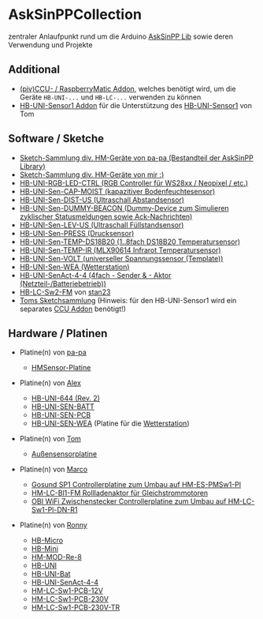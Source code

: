 # AskSinPPCollection
zentraler Anlaufpunkt rund um die Arduino [AskSinPP Lib](https://github.com/pa-pa/AskSinPP/tree/master/examples) sowie deren Verwendung und Projekte

## Additional 
- [(piv)CCU- / RaspberryMatic Addon](https://github.com/jp112sdl/JP-HB-Devices-addon), welches benötigt wird, um die Geräte `HB-UNI-...` und `HB-LC-...` verwenden zu können
- [HB-UNI-Sensor1 Addon](https://github.com/TomMajor/AskSinPP_Examples/tree/master/HB-UNI-Sensor1/CCU_RM) für die Unterstützung des [HB-UNI-Sensor1](https://github.com/TomMajor/AskSinPP_Examples/tree/master/HB-UNI-Sensor1) von Tom

## Software / Sketche
- [Sketch-Sammlung div. HM-Geräte von pa-pa (Bestandteil der AskSinPP Library)](https://github.com/pa-pa/AskSinPP/tree/master/examples) 
- [Sketch-Sammlung div. HM-Geräte von mir :)](https://github.com/jp112sdl/Beispiel_AskSinPP/tree/master/examples)
- [HB-UNI-RGB-LED-CTRL (RGB Controller für WS28xx / Neopixel / etc.)](https://github.com/jp112sdl/HB-UNI-RGB-LED-CTRL/tree/master)
- [HB-UNI-Sen-CAP-MOIST (kapazitiver Bodenfeuchtesensor)](https://github.com/jp112sdl/HB-UNI-Sen-CAP-MOIST/tree/master)
- [HB-UNI-Sen-DIST-US (Ultraschall Abstandsensor)](https://github.com/jp112sdl/HB-UNI-Sen-DIST-US/tree/master)
- [HB-UNI-Sen-DUMMY-BEACON (Dummy-Device zum Simulieren zyklischer Statusmeldungen sowie Ack-Nachrichten)](https://github.com/jp112sdl/HB-UNI-Sen-DUMMY-BEACON/tree/master)
- [HB-UNI-Sen-LEV-US (Ultraschall Füllstandsensor)](https://github.com/jp112sdl/HB-UNI-Sen-LEV-US/tree/master)
- [HB-UNI-Sen-PRESS (Drucksensor)](https://github.com/jp112sdl/HB-UNI-Sen-PRESS/tree/master)
- [HB-UNI-Sen-TEMP-DS18B20 (1..8fach DS18B20 Temperatursensor)](https://github.com/jp112sdl/HB-UNI-Sen-TEMP-DS18B20/tree/master)
- [HB-UNI-Sen-TEMP-IR (MLX90614 Infrarot Temperatursensor)](https://github.com/jp112sdl/HB-UNI-Sen-TEMP-IR/tree/master)
- [HB-UNI-Sen-VOLT (universeller Spannungssensor (Template))](https://github.com/jp112sdl/HB-UNI-Sen-VOLT/tree/master)
- [HB-UNI-Sen-WEA (Wetterstation)](https://github.com/jp112sdl/HB-UNI-Sen-WEA/tree/master)
- [HB-UNI-SenAct-4-4 (4fach - Sender & - Aktor (Netzteil-/Batteriebetrieb))](https://github.com/jp112sdl/HB-UNI-SenAct-4-4/tree/master)
- [HB-LC-Sw2-FM](https://github.com/stan23/HB-LC-Sw2-FM) von [stan23](https://github.com/stan23)
- [Toms Sketchsammlung](https://github.com/TomMajor/AskSinPP_Examples) (Hinweis: für den HB-UNI-Sensor1 wird ein separates [CCU Addon](https://github.com/TomMajor/AskSinPP_Examples/tree/master/HB-UNI-Sensor1/CCU_RM) benötigt!)


## Hardware / Platinen
- Platine(n) von [pa-pa](https://github.com/pa-pa)
  - [HMSensor-Platine](https://github.com/pa-pa/HMSensor)

- Platine(n) von [Alex](https://github.com/alexreinert)
  - [HB-UNI-644 (Rev. 2)](https://github.com/alexreinert/PCB#hb-uni-644-rev-2) 
  - [HB-UNI-SEN-BATT](https://github.com/alexreinert/PCB#hb-uni-sen-batt) 
  - [HB-UNI-SEN-PCB](https://github.com/alexreinert/PCB#hb-uni-sen-pcb) 
  - [HB-UNI-SEN-WEA](https://github.com/alexreinert/PCB#hb-uni-sen-wea) (Platine für die [Wetterstation](https://github.com/jp112sdl/HB-UNI-Sen-WEA/tree/master))

- Platine(n) von [Tom](https://github.com/TomMajor)
  - [Außensensorplatine](https://github.com/TomMajor/AskSinPP_Examples/tree/master/PCB/Aussensensor)

- Platine(n) von [Marco](https://github.com/stan23)
  - [Gosund SP1 Controllerplatine zum Umbau auf HM-ES-PMSw1-Pl](https://github.com/stan23/HM-ES-PMSw1-Pl_GosundSP1)
  - [HM-LC-Bl1-FM Rollladenaktor für Gleichstrommotoren](https://github.com/stan23/HM-LC-Bl1-FM-DC)
  - [OBI WiFi Zwischenstecker Controllerplatine zum Umbau auf HM-LC-Sw1-Pl-DN-R1](https://github.com/stan23/HM-LC-Sw1-Pl-DN-R1_OBI)
  
- Platine(n) von [Ronny](https://github.com/ronnythomas)
  - [HB-Micro](https://github.com/ronnythomas/HB-Micro)
  - [HB-Mini](https://github.com/ronnythomas/HB-Mini)
  - [HM-MOD-Re-8](https://github.com/ronnythomas/HM-MOD-Re-8)
  - [HB-UNI](https://github.com/ronnythomas/HB-UNI)
  - [HB-UNI-Bat](https://github.com/ronnythomas/HB-UNI-Bat)
  - [HB-UNI-SenAct-4-4](https://github.com/ronnythomas/HB-UNI-SenAct-4-4)
  - [HM-LC-Sw1-PCB-12V](https://github.com/ronnythomas/HM-LC-Sw1-PCB-12V)
  - [HM-LC-Sw1-PCB-230V](https://github.com/ronnythomas/HM-LC-Sw1-PCB-230V)
  - [HM-LC-Sw1-PCB-230V-TR](https://github.com/ronnythomas/HM-LC-Sw1-PCB-230V-TR)
